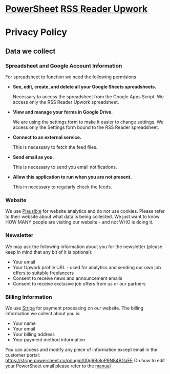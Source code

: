 # [PowerSheet](https://powersheet.co/) [RSS Reader Upwork](https://powersheet.co/rss-reader-upwork/)

# Privacy Policy

## Data we collect

### Spreadsheet and Google Account Information

For spreadsheet to function we need the following permisions

* **See, edit, create, and delete all your Google Sheets spreadsheets.**

  Necessary to access the spreadsheet from the Google Apps Script. We access only the RSS Reader Upwork spreadsheet.
  
* **View and manage your forms in Google Drive.**

  We are using the settings form to make it easier to change settings. We access only the Settings form bound to the RSS Reader spreadsheet.
  
* **Connect to an external service.**

  This is necessary to fetch the feed files.
  
* **Send email as you.**

  This is necessary to send you email notifications.
  
* **Allow this application to run when you are not present.**

  This in necessary to regularly check the feeds.






### Website

We use [Plausible](https://plausible.io/) for website analytics and do not use cookies. Please refer to their website about what data is being collected.
We just want to know HOW MANY people are visiting our website - and not WHO is doing it.

### Newsletter

We may ask the following information about you for the newsletter (please keep in mind that any bit of it is optional):
* Your email
* Your Upwork profile URL - used for analytics and sending our own job offers to suitable freelancers
* Consent to receive news and announcement emails
* Consent to receive exclusive job offers from us or our partners

### Billing Information

We use [Stripe](https://stripe.com) for payment processing on our website. The billing information we collect about you is:

* Your name
* Your email
* Your billing address
* Your payment method information

You can access and modify any piece of information except email in the customer portal: https://stripe.powersheet.co/p/login/00g9Bi8qP9N84BGaEE
On how to edit your PowerSheet email please refer to the [manual](https://powersheet.co/rss-reader-upwork/manual#i-want-to-change-the-email-i-am-sending-from)



